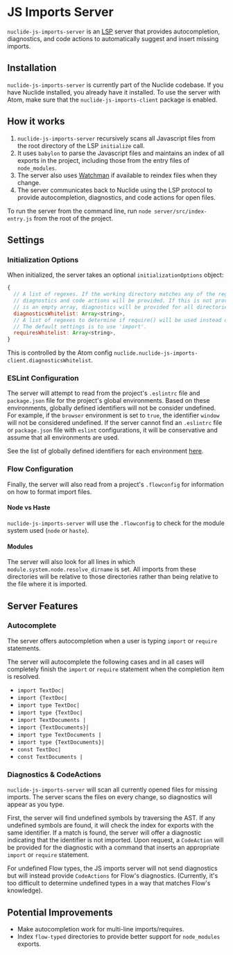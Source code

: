 # JS Imports Server
`nuclide-js-imports-server` is an [LSP](https://github.com/Microsoft/language-server-protocol/blob/master/protocol.md) server that provides autocompletion, diagnostics, and code actions to automatically suggest and insert missing imports.

## Installation
`nuclide-js-imports-server` is currently part of the Nuclide codebase. If you have Nuclide installed, you already have it installed. To use
the server with Atom, make sure that the `nuclide-js-imports-client` package is enabled.


## How it works

1. `nuclide-js-imports-server` recursively scans all Javascript files from the root directory of the LSP `initialize` call.
2. It uses `babylon` to parse the Javascript files and maintains an index of all exports in the project, including those from the entry files of `node_modules`.
3. The server also uses [Watchman](https://facebook.github.io/watchman/) if available to reindex files when they change.
4. The server communicates back to Nuclide using the LSP protocol to provide autocompletion, diagnostics, and code actions for open files.

To run the server from the command line, run `node server/src/index-entry.js` from the root of the project.

## Settings

### Initialization Options
When initialized, the server takes an optional `initializationOptions` object:

```javascript
{
  // A list of regexes. If the working directory matches any of the regexes,
  // diagnostics and code actions will be provided. If this is not provided or
  // is an empty array, diagnostics will be provided for all directories.
  diagnosticsWhitelist: Array<string>,
  // A list of regexes to determine if require() will be used instead of 'import'.
  // The default settings is to use 'import'.
  requiresWhitelist: Array<string>,
}
```

This is controlled by the Atom config `nuclide.nuclide-js-imports-client.diagnosticsWhitelist`.

### ESLint Configuration
The server will attempt to read from the project's `.eslintrc` file and `package.json` file for the project's global environments.
Based on these environments, globally defined identifiers will not be consider undefined. For example, if the `browser` environment
is set to `true`, the identifier `window` will not be considered undefined. If the server cannot find an `.eslintrc` file or `package.json`
file with `eslint` configurations, it will be conservative and assume that all environments are used.

See the list of globally defined identifiers for each environment [here](https://github.com/sindresorhus/globals/blob/master/globals.json).

### Flow Configuration
Finally, the server will also read from a project's `.flowconfig` for information on how to format import files.

#### Node vs Haste
`nuclide-js-imports-server` will use the `.flowconfig` to check for the module system used (`node` or `haste`).

#### Modules
The server will also look for all lines in which `module.system.node.resolve_dirname` is set. All imports from these directories
will be relative to those directories rather than being relative to the file where it is imported.

## Server Features

### Autocomplete
The server offers autocompletion when a user is typing `import` or `require` statements.

The server will autocomplete the following cases and in all cases will completely
finish the `import` or `require` statement when the completion item is resolved.
- `import TextDoc|`
- `import {TextDoc|`
- `import type TextDoc|`
- `import type {TextDoc|`
- `import TextDocuments |`
- `import {TextDocuments}|`
- `import type TextDocuments |`
- `import type {TextDocuments}|`
- `const TextDoc|`
- `const TextDocuments |`

### Diagnostics & CodeActions
`nuclide-js-imports-server` will scan all currently opened files for missing imports. The
server scans the files on every change, so diagnostics will appear as you type.

First, the server will find undefined symbols by traversing the AST.
If any undefined symbols are found, it will check the index for exports with the same
identifier. If a match is found, the server will offer a diagnostic indicating that the
identifier is not imported. Upon request, a `CodeAction` will be provided for the
diagnostic with a command that inserts an appropriate `import` or `require` statement.

For undefined Flow types, the JS imports server will not send diagnostics but will
instead provide `CodeActions` for Flow's diagnostics. (Currently, it's too difficult
to determine undefined types in a way that matches Flow's knowledge).

## Potential Improvements
- Make autocompletion work for multi-line imports/requires.
- Index `flow-typed` directories to provide better support for `node_modules` exports.
